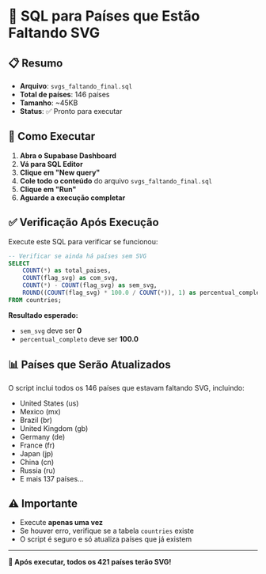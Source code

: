 # 🎯 SQL para Países que Estão Faltando SVG

## 📋 Resumo
- **Arquivo**: `svgs_faltando_final.sql`
- **Total de países**: 146 países
- **Tamanho**: ~45KB
- **Status**: ✅ Pronto para executar

## 🚀 Como Executar

1. **Abra o Supabase Dashboard**
2. **Vá para SQL Editor**
3. **Clique em "New query"**
4. **Cole todo o conteúdo** do arquivo `svgs_faltando_final.sql`
5. **Clique em "Run"**
6. **Aguarde a execução completar**

## ✅ Verificação Após Execução

Execute este SQL para verificar se funcionou:

```sql
-- Verificar se ainda há países sem SVG
SELECT 
    COUNT(*) as total_paises,
    COUNT(flag_svg) as com_svg,
    COUNT(*) - COUNT(flag_svg) as sem_svg,
    ROUND((COUNT(flag_svg) * 100.0 / COUNT(*)), 1) as percentual_completo
FROM countries;
```

**Resultado esperado:**
- `sem_svg` deve ser **0**
- `percentual_completo` deve ser **100.0**

## 📊 Países que Serão Atualizados

O script inclui todos os 146 países que estavam faltando SVG, incluindo:
- United States (us)
- Mexico (mx)
- Brazil (br)
- United Kingdom (gb)
- Germany (de)
- France (fr)
- Japan (jp)
- China (cn)
- Russia (ru)
- E mais 137 países...

## ⚠️ Importante
- Execute **apenas uma vez**
- Se houver erro, verifique se a tabela `countries` existe
- O script é seguro e só atualiza países que já existem

---
**🎉 Após executar, todos os 421 países terão SVG!** 
